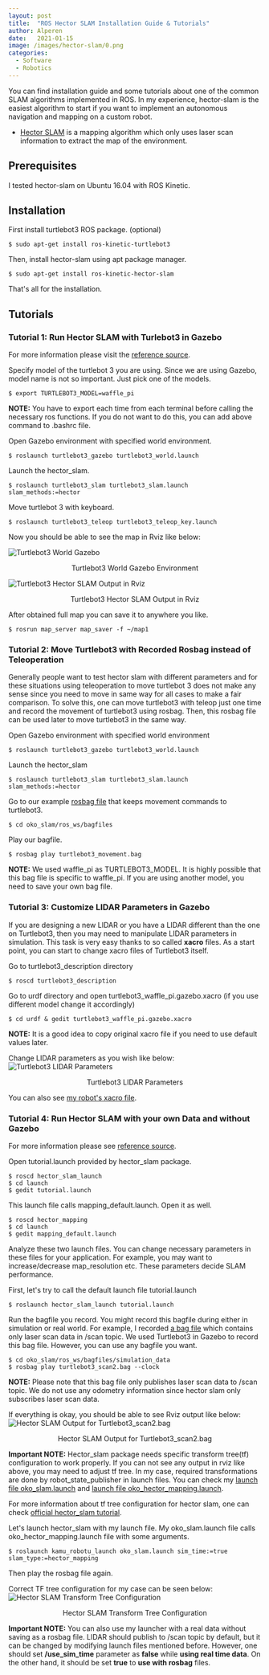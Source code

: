 ```yaml
---
layout: post
title:  "ROS Hector SLAM Installation Guide & Tutorials"
author: Alperen
date:   2021-01-15
image: /images/hector-slam/0.png
categories:
  - Software
  - Robotics
---
```


You can find installation guide and some tutorials about one of the common SLAM algorithms implemented in ROS. In my experience, hector-slam is the easiest algorithm to start if you want to implement an autonomous navigation and mapping on a custom robot. 


* [Hector SLAM](http://wiki.ros.org/hector_slam) is a mapping algorithm which only uses laser scan information to extract the map of the environment.

## Prerequisites
I tested hector-slam on Ubuntu 16.04 with ROS Kinetic.

## Installation
First install turtlebot3 ROS package. (optional)
```
$ sudo apt-get install ros-kinetic-turtlebot3
```

Then, install hector-slam using apt package manager.
```
$ sudo apt-get install ros-kinetic-hector-slam
```
That's all for the installation.

## Tutorials

### Tutorial 1: Run Hector SLAM with Turlebot3 in Gazebo
For more information please visit the [reference source](http://emanual.robotis.com/docs/en/platform/turtlebot3/simulation/#ros-packages-for-gazebo). 

Specify model of the turtlebot 3 you are using. Since we are using Gazebo, model name is not so important. Just pick one of the models.
```
$ export TURTLEBOT3_MODEL=waffle_pi
```
**NOTE:** You have to export each time from each terminal before calling the necessary ros functions. If you do not want to do this, you can add above command to .bashrc file.

Open Gazebo environment with specified world environment.
```
$ roslaunch turtlebot3_gazebo turtlebot3_world.launch
```

Launch the hector_slam.
```
$ roslaunch turtlebot3_slam turtlebot3_slam.launch slam_methods:=hector
```

Move turtlebot 3 with keyboard.
```
$ roslaunch turtlebot3_teleop turtlebot3_teleop_key.launch
```

Now you should be able to see the map in Rviz like below:

![Turtlebot3 World Gazebo](/images/hector-slam/1.png)
<center> Turtlebot3 World Gazebo Environment </center>

![Turtlebot3 Hector SLAM Output in Rviz](/images/hector-slam/2.png)
<center> Turtlebot3 Hector SLAM Output in Rviz </center>

After obtained full map you can save it to anywhere you like.
```
$ rosrun map_server map_saver -f ~/map1
```

### Tutorial 2: Move Turtlebot3 with Recorded Rosbag instead of Teleoperation
Generally people want to test hector slam with different parameters and for these situations using teleoperation to move turtlebot 3 does not make any sense since you need to move in same way for all cases to make a fair comparison. To solve this, one can move turtlebot3 with teleop just one time and record the movement of turtlebot3 using rosbag. Then, this rosbag file can be used later to move turtlebot3 in the same way.
 
Open Gazebo environment with specified world environment
```
$ roslaunch turtlebot3_gazebo turtlebot3_world.launch
```

Launch the hector_slam 
```
$ roslaunch turtlebot3_slam turtlebot3_slam.launch slam_methods:=hector
```

Go to our example [rosbag file](https://github.com/samialperen/oko_slam/tree/master/ros_ws/bagfiles/simulation_data/turtlebot3_movement.bag) that keeps movement commands to turtlebot3.
```
$ cd oko_slam/ros_ws/bagfiles
```

Play our bagfile.
```
$ rosbag play turtlebot3_movement.bag
```

**NOTE:** We used waffle_pi as TURTLEBOT3_MODEL. It is highly possible that this bag file is specific to waffle_pi. If you are using another model, you need to save your own bag file.

### Tutorial 3: Customize LIDAR Parameters in Gazebo
If you are designing a new LIDAR or you have a LIDAR different than the one on Turtlebot3, then you may need to manipulate LIDAR parameters in simulation. This task is very easy thanks to so called **xacro** files. As a start point, you can start to change xacro files of Turtlebot3 itself. 

Go to turtlebot3_description directory
```
$ roscd turtlebot3_description
```

Go to urdf directory and open turtlebot3_waffle_pi.gazebo.xacro (if you use different model change it accordingly) 
```
$ cd urdf & gedit turtlebot3_waffle_pi.gazebo.xacro
```

**NOTE:** It is a good idea to copy original xacro file if you need to use default values later.

Change LIDAR parameters as you wish like below:
![Turtlebot3 LIDAR Parameters](/images/hector-slam/3.png)
<center> Turtlebot3 LIDAR Parameters </center>

You can also see [my robot's xacro file](https://github.com/samialperen/oko_slam/tree/master/ros_ws/src/kamu_robotu/kamu_robotu_gazebo/urdf/kamu_robotu.xacro).

### Tutorial 4: Run Hector SLAM with your own Data and without Gazebo
For more information please see [reference source](https://www.youtube.com/watch?v=3C_eRtSoU78).

Open tutorial.launch provided by hector_slam package.
```
$ roscd hector_slam_launch
$ cd launch
$ gedit tutorial.launch
```

This launch file calls mapping_default.launch. Open it as well.
```
$ roscd hector_mapping
$ cd launch
$ gedit mapping_default.launch
```

Analyze these two launch files. You can change necessary parameters in these files for your application. For example, you may want to increase/decrease map_resolution etc. These parameters decide SLAM performance.

First, let's try to call the default launch file tutorial.launch
```
$ roslaunch hector_slam_launch tutorial.launch
```

Run the bagfile you record. You might record this bagfile during either in simulation or real world. For example, I recorded [a bag file](https://github.com/samialperen/oko_slam/tree/master/ros_ws/bagfiles/simulation_data/turtlebot3_scan2.bag) which contains only laser scan data in /scan topic. We used Turtlebot3 in Gazebo to record this bag file. However, you can use any bagfile you want.
```
$ cd oko_slam/ros_ws/bagfiles/simulation_data
$ rosbag play turtlebot3_scan2.bag --clock
```

**NOTE:** Please note that this bag file only publishes laser scan data to /scan topic. We do not use any odometry information since hector slam only subscribes laser scan data.

If everything is okay, you should be able to see Rviz output like below:
![Hector SLAM Output for Turtlebot3_scan2.bag](/images/hector-slam/4.png)
<center> Hector SLAM Output for Turtlebot3_scan2.bag </center>

**Important NOTE:** Hector_slam package needs specific transform tree(tf) configuration to work properly. If you can not see any output in rviz like above, you may need to adjust tf tree. In my case, required transformations are done by robot_state_publisher in launch files.
You can check my [launch file oko_slam.launch](https://github.com/samialperen/oko_slam/tree/master/ros_ws/src/kamu_robotu/kamu_robotu_launch/launch/oko_slam.launch) and [launch file oko_hector_mapping.launch](https://github.com/samialperen/oko_slam/tree/master/ros_ws/src/kamu_robotu/kamu_robotu_launch/launch/oko_hector_mapping.launch). 

For more information about tf tree configuration for hector slam, one can check [official hector_slam tutorial](http://wiki.ros.org/hector_slam/Tutorials/SettingUpForYourRobot).

Let's launch hector_slam with my launch file. My oko_slam.launch file calls oko_hector_mapping.launch file with some arguments.
```
$ roslaunch kamu_robotu_launch oko_slam.launch sim_time:=true slam_type:=hector_mapping
```

Then play the rosbag file again.

Correct TF tree configuration for my case can be seen below:
![Hector SLAM Transform Tree Configuration](/images/hector-slam/5.png)
<center> Hector SLAM Transform Tree Configuration </center>

**Important NOTE:** You can also use my launcher with a real data without saving as a rosbag file. LIDAR should publish to /scan topic by default, but it can be changed by modifying launch files mentioned before. However, one should set **/use_sim_time** parameter as **false** while **using real time data**. On the other hand, it should be set **true** to **use with rosbag** files. 

